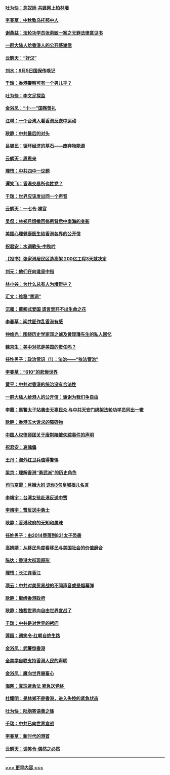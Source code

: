 #### [吐为快：念奴娇‧共匪网上柏林墙](../pages/nsc993/n11519122.md?t=09131911) 
#### [李春草：中秋致乌托邦中人](../pages/nsc993/n11518776.md?t=09131911) 
#### [谢燕益：法轮功学员张莉敏一案之无罪法律意见书](../pages/nsc993/n11517600.md?t=09131911) 
#### [一群大陆人给香港人的公开感谢信](../pages/nsc993/n11514797.md?t=09131911) 
#### [云鹤天：“好汉”](../pages/nsc993/n11513536.md?t=09131911) 
#### [刘水：9月5日国保传唤记](../pages/nsc993/n11513460.md?t=09131911) 
#### [千瑞：香港警察可有一个男儿乎？](../pages/nsc993/n11513109.md?t=09131911) 
#### [吐为快：李文足探监](../pages/nsc993/n11509622.md?t=09131911) 
#### [金浴凤：“十‧一”国殇贺礼](../pages/nsc993/n11509593.md?t=09131911) 
#### [江琳：一个台湾人看香港反送中运动](../pages/nsc993/n11509211.md?t=09131911) 
#### [耿静：中共最后的对头](../pages/nsc993/n11508308.md?t=09131911) 
#### [吕锡民：循环经济的基石——废弃物能源](../pages/nsc993/n11508212.md?t=09131911) 
#### [云鹤天：周恩来](../pages/nsc993/n11508055.md?t=09131911) 
#### [理悟：中共四中一议题](../pages/nsc993/n11507782.md?t=09131911) 
#### [谭笑飞：香港交易所也姓党？](../pages/nsc993/n11507753.md?t=09131911) 
#### [千瑞：世界应该发出同一个声音](../pages/nsc993/n11507290.md?t=09131911) 
#### [云鹤天：一七令‧裸官](../pages/nsc993/n11507177.md?t=09131911) 
#### [吴侃：林郑月娥撤回修例背后中南海的身影](../pages/nsc993/n11506876.md?t=09131911) 
#### [美国心理健康医生给香港各界的公开信](../pages/nsc993/n11506809.md?t=09131911) 
#### [祝君安：水调歌头‧中秋吟](../pages/nsc993/n11506758.md?t=09131911) 
#### [【投书】张家港居民区造高架 200亿工程3天就决定](../pages/nsc993/n11506682.md?t=09131911) 
#### [刘元：他们在向谁竖中指](../pages/nsc993/n11505384.md?t=09131911) 
#### [林小谷：为什么总有人为墙辩护？](../pages/nsc993/n11505226.md?t=09131911) 
#### [汇文：维稳“黑洞”](../pages/nsc993/n11504347.md?t=09131911) 
#### [沉雁：董卿式爱国 谎言里开不出生命之花](../pages/nsc993/n11503215.md?t=09131911) 
#### [李春草：闻共匪作乱香港有感](../pages/nsc993/n11503072.md?t=09131911) 
#### [仲维光：围绕历史学家邓之诚及黄现璠先生的私人回忆](../pages/nsc993/n11501330.md?t=09131911) 
#### [魏京生：美中对抗是美国的责任吗？](../pages/nsc993/n11500723.md?t=09131911) 
#### [任性男子：政治常识（1）：法治——“依法管治”](../pages/nsc993/n11500791.md?t=09131911) 
#### [李春草：“610”的悲惨世界](../pages/nsc993/n11501141.md?t=09131911) 
#### [黄平：中共对香港的统治没有合法性](../pages/nsc993/n11499473.md?t=09131911) 
#### [一群大陆人给港人的公开信：谢谢为我们争自由](../pages/nsc993/n11500402.md?t=09131911) 
#### [李霞：黑警太子站袭击无辜民众 与中共天安门绑架法轮功学员同出一辙](../pages/nsc993/n11499805.md?t=09131911) 
#### [耿静：香港五大诉求的障碍物](../pages/nsc993/n11497578.md?t=09131911) 
#### [中国人权律师团关于唐荆陵被失踪事件的声明](../pages/nsc993/n11500014.md?t=09131911) 
#### [祝君安：哀傀儡](../pages/nsc993/n11499776.md?t=09131911) 
#### [王丹：海外红卫兵值得警惕](../pages/nsc993/n11498138.md?t=09131911) 
#### [梁京：理解香港“勇武派”的历史角色](../pages/nsc993/n11498006.md?t=09131911) 
#### [司马京雷：月娥大妈  送你3句皇城根儿名言](../pages/nsc993/n11497885.md?t=09131911) 
#### [李靖宇：台湾女孩赴港反送中赞](../pages/nsc993/n11497721.md?t=09131911) 
#### [李靖宇：赞反送中勇士](../pages/nsc993/n11497452.md?t=09131911) 
#### [耿静：香港政府的无知和愚昧](../pages/nsc993/n11494238.md?t=09131911) 
#### [任姓男子：由2014堕落到831太子恐袭](../pages/nsc993/n11496683.md?t=09131911) 
#### [高婧婧：从移民角度看移民与美国社会的价值磨合](../pages/nsc993/n11495757.md?t=09131911) 
#### [陈达：香港大街现原形 ](../pages/nsc993/n11495441.md?t=09131911) 
#### [理悟：长江连香江](../pages/nsc993/n11495377.md?t=09131911) 
#### [项云：中共对美贸易战的不同声音或是烟幕弹](../pages/nsc993/n11494929.md?t=09131911) 
#### [耿静：取缔香港政府](../pages/nsc993/n11494218.md?t=09131911) 
#### [耿静：独裁世界向自由世界宣战了](../pages/nsc993/n11494190.md?t=09131911) 
#### [千瑞：中共是对世界的拷问](../pages/nsc993/n11493021.md?t=09131911) 
#### [莲园：调笑令‧红朝自绝生路](../pages/nsc993/n11493011.md?t=09131911) 
#### [金浴凤：武警惊香港](../pages/nsc993/n11492994.md?t=09131911) 
#### [全美学自联支持香港人民的声明](../pages/nsc993/n11492630.md?t=09131911) 
#### [金浴凤：魔向世界展畜心](../pages/nsc993/n11492599.md?t=09131911) 
#### [海网：真玩紧急法 紧急送党终 ](../pages/nsc993/n11492535.md?t=09131911) 
#### [杜耀明：是林郑不是香港，进入失控的紧急状态](../pages/nsc993/n11491420.md?t=09131911) 
#### [吐为快：陆胞寄语黄之锋](../pages/nsc993/n11491117.md?t=09131911) 
#### [千瑞：中共已向世界宣战](../pages/nsc993/n11490123.md?t=09131911) 
#### [李春草：新时代的港首](../pages/nsc993/n11489864.md?t=09131911) 
#### [云鹤天：调笑令·偶然之必然](../pages/nsc993/n11489701.md?t=09131911) 

----
#### [ >>> 更早内容 <<< ](../indexes/nsc993-earlier.md)
